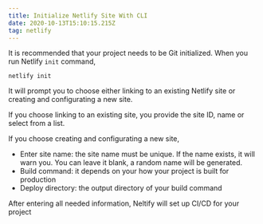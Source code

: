 ```yaml
---
title: Initialize Netlify Site With CLI
date: 2020-10-13T15:10:15.215Z
tag: netlify
---
```


It is recommended that your project needs to be Git initialized. When you run Netlify `init` command,

```
netlify init
```

It will prompt you to choose either linking to an existing Netlify site or creating and configurating a new site.

If you choose linking to an existing site, you provide the site ID, name or select from a list.

If you choose creating and configurating a new site,

- Enter site name: the site name must be unique. If the name exists, it will warn you. You can leave it blank, a random name will be generated.
- Build command: it depends on your how your project is built for production
- Deploy directory: the output directory of your build command

After entering all needed information, Neltify will set up CI/CD for your project
